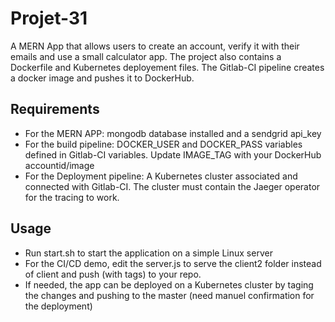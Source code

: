# Projet-31
A MERN App that allows users to create an account, verify it with their emails and use a small calculator app. The project also contains a Dockerfile and Kubernetes deployement files. The Gitlab-CI pipeline creates a docker image and pushes it to DockerHub. 

## Requirements
- For the MERN APP: mongodb database installed and a sendgrid api_key
- For the build pipeline: DOCKER_USER and DOCKER_PASS variables defined in Gitlab-CI variables. Update IMAGE_TAG with your DockerHub accountid/image
- For the Deployment pipeline: A Kubernetes cluster associated and connected with Gitlab-CI. The cluster must contain the Jaeger operator for the tracing to work.

## Usage
- Run start.sh to start the application on a simple Linux server
- For the CI/CD demo, edit the server.js to serve the client2 folder instead of client and push (with tags) to your repo.
- If needed, the app can be deployed on a Kubernetes cluster by taging the changes and pushing to the master (need manuel confirmation for the deployment) 